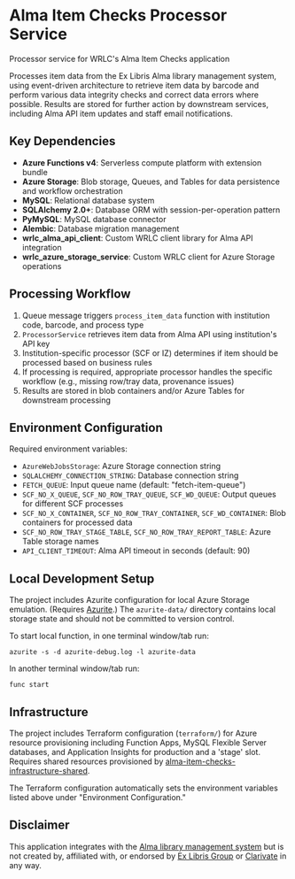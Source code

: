 # Alma Item Checks Processor Service

Processor service for WRLC's Alma Item Checks application

Processes item data from the Ex Libris Alma library management system, using event-driven architecture to retrieve item data by barcode and perform various data integrity checks and correct data errors where possible. Results are stored for further action by downstream services, including Alma API item updates and staff email notifications.
## Key Dependencies

- **Azure Functions v4**: Serverless compute platform with extension bundle
- **Azure Storage**: Blob storage, Queues, and Tables for data persistence and workflow orchestration
- **MySQL**: Relational database system
- **SQLAlchemy 2.0+**: Database ORM with session-per-operation pattern
- **PyMySQL**: MySQL database connector
- **Alembic**: Database migration management
- **wrlc_alma_api_client**: Custom WRLC client library for Alma API integration
- **wrlc_azure_storage_service**: Custom WRLC client for Azure Storage operations

## Processing Workflow

1. Queue message triggers `process_item_data` function with institution code, barcode, and process type
2. `ProcessorService` retrieves item data from Alma API using institution's API key
3. Institution-specific processor (SCF or IZ) determines if item should be processed based on business rules
4. If processing is required, appropriate processor handles the specific workflow (e.g., missing row/tray data, provenance issues)
5. Results are stored in blob containers and/or Azure Tables for downstream processing

## Environment Configuration

Required environment variables:
- `AzureWebJobsStorage`: Azure Storage connection string
- `SQLALCHEMY_CONNECTION_STRING`: Database connection string
- `FETCH_QUEUE`: Input queue name (default: "fetch-item-queue")
- `SCF_NO_X_QUEUE`, `SCF_NO_ROW_TRAY_QUEUE`, `SCF_WD_QUEUE`: Output queues for different SCF processes
- `SCF_NO_X_CONTAINER`, `SCF_NO_ROW_TRAY_CONTAINER`, `SCF_WD_CONTAINER`: Blob containers for processed data
- `SCF_NO_ROW_TRAY_STAGE_TABLE`, `SCF_NO_ROW_TRAY_REPORT_TABLE`: Azure Table storage names
- `API_CLIENT_TIMEOUT`: Alma API timeout in seconds (default: 90)

## Local Development Setup

The project includes Azurite configuration for local Azure Storage emulation. (Requires [Azurite](https://github.com/Azure/Azurite).) The `azurite-data/` directory contains local storage state and should not be committed to version control.

To start local function, in one terminal window/tab run:

```shell
azurite -s -d azurite-debug.log -l azurite-data
```

In another terminal window/tab run:

```shell
func start
```

## Infrastructure

The project includes Terraform configuration (`terraform/`) for Azure resource provisioning including Function Apps, MySQL Flexible Server databases, and Application Insights for production and a 'stage' slot. Requires shared resources provisioned by [alma-item-checks-infrastructure-shared](https://github.com/WRLC/alma-item-checks-infrastructure-shared).

The Terraform configuration automatically sets the environment variables listed above under "Environment Configuration."

## Disclaimer

This application integrates with the [Alma library management system](https://exlibrisgroup.com/products/alma-library-services-platform/) but is not created by, affiliated with, or endorsed by [Ex Libris Group](https://exlibrisgroup.com/) or [Clarivate](https://clarivate.com/) in any way.
